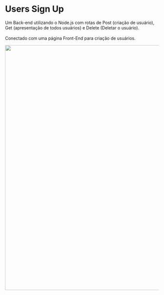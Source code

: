 # Users Sign Up
Um Back-end utilizando o Node.js com rotas de Post (criação de usuário), Get (apresentação de todos usuários) e Delete (Deletar o usuário).
<br>
<br>
Conectado com uma página Front-End para criação de usuários.

<div  align="center">

<img src="https://github.com/felipefranco-dev/first-projetc-Node-SignIn-Users/assets/147174853/0327fb7b-9ec7-4c29-80b2-b0ca1e6bdc58"  width="800px"/>
  
</div>
